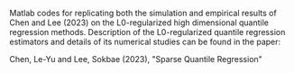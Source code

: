 Matlab codes for replicating both the simulation and empirical results of Chen and Lee (2023) on the L0-regularized high dimensional quantile regression methods. Description of the L0-regularized quantile regression estimators and details of its numerical studies can be found in the paper:

Chen, Le-Yu and Lee, Sokbae (2023), "Sparse Quantile Regression"
